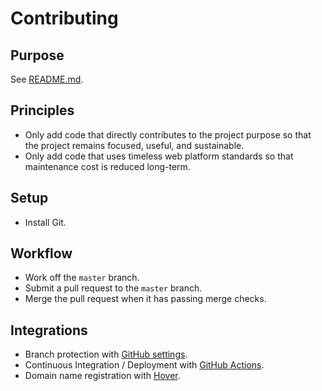 # Contributing

## Purpose

See [README.md](./README.md).

## Principles

- Only add code that directly contributes to the project purpose so that the project remains focused, useful, and sustainable.
- Only add code that uses timeless web platform standards so that maintenance cost is reduced long-term.

## Setup

- Install Git.

## Workflow

- Work off the `master` branch.
- Submit a pull request to the `master` branch.
- Merge the pull request when it has passing merge checks.

## Integrations

- Branch protection with [GitHub settings](https://github.com/trevordmiller/trevordmiller/settings/branches).
- Continuous Integration / Deployment with [GitHub Actions](https://github.com/trevordmiller/trevordmiller/actions).
- Domain name registration with [Hover](https://www.hover.com).
